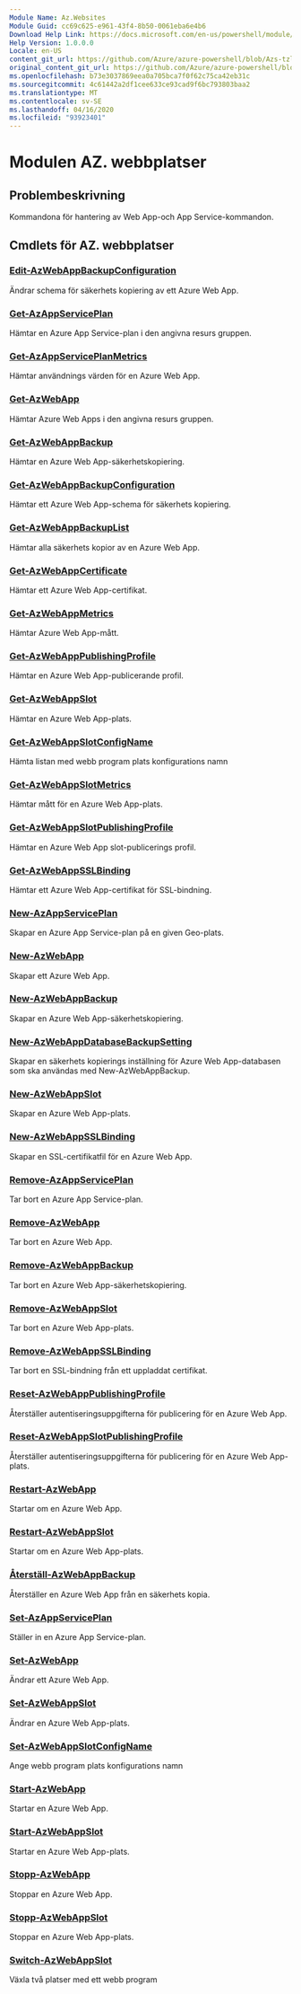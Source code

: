 ```yaml
---
Module Name: Az.Websites
Module Guid: cc69c625-e961-43f4-8b50-0061eba6e4b6
Download Help Link: https://docs.microsoft.com/en-us/powershell/module/Az.websites
Help Version: 1.0.0.0
Locale: en-US
content_git_url: https://github.com/Azure/azure-powershell/blob/Azs-tzl/src/Websites/Websites/help/Az.Websites.md
original_content_git_url: https://github.com/Azure/azure-powershell/blob/Azs-tzl/src/Websites/Websites/help/Az.Websites.md
ms.openlocfilehash: b73e3037869eea0a705bca7f0f62c75ca42eb31c
ms.sourcegitcommit: 4c61442a2df1cee633ce93cad9f6bc793803baa2
ms.translationtype: MT
ms.contentlocale: sv-SE
ms.lasthandoff: 04/16/2020
ms.locfileid: "93923401"
---
```

# Modulen AZ. webbplatser
## Problembeskrivning
Kommandona för hantering av Web App-och App Service-kommandon.

## Cmdlets för AZ. webbplatser
### [Edit-AzWebAppBackupConfiguration](Edit-AzWebAppBackupConfiguration.md)
Ändrar schema för säkerhets kopiering av ett Azure Web App.

### [Get-AzAppServicePlan](Get-AzAppServicePlan.md)
Hämtar en Azure App Service-plan i den angivna resurs gruppen.

### [Get-AzAppServicePlanMetrics](Get-AzAppServicePlanMetrics.md)
Hämtar användnings värden för en Azure Web App.

### [Get-AzWebApp](Get-AzWebApp.md)
Hämtar Azure Web Apps i den angivna resurs gruppen.

### [Get-AzWebAppBackup](Get-AzWebAppBackup.md)
Hämtar en Azure Web App-säkerhetskopiering.

### [Get-AzWebAppBackupConfiguration](Get-AzWebAppBackupConfiguration.md)
Hämtar ett Azure Web App-schema för säkerhets kopiering.

### [Get-AzWebAppBackupList](Get-AzWebAppBackupList.md)
Hämtar alla säkerhets kopior av en Azure Web App.

### [Get-AzWebAppCertificate](Get-AzWebAppCertificate.md)
Hämtar ett Azure Web App-certifikat.

### [Get-AzWebAppMetrics](Get-AzWebAppMetrics.md)
Hämtar Azure Web App-mått.

### [Get-AzWebAppPublishingProfile](Get-AzWebAppPublishingProfile.md)
Hämtar en Azure Web App-publicerande profil.

### [Get-AzWebAppSlot](Get-AzWebAppSlot.md)
Hämtar en Azure Web App-plats.

### [Get-AzWebAppSlotConfigName](Get-AzWebAppSlotConfigName.md)
Hämta listan med webb program plats konfigurations namn

### [Get-AzWebAppSlotMetrics](Get-AzWebAppSlotMetrics.md)
Hämtar mått för en Azure Web App-plats.

### [Get-AzWebAppSlotPublishingProfile](Get-AzWebAppSlotPublishingProfile.md)
Hämtar en Azure Web App slot-publicerings profil.

### [Get-AzWebAppSSLBinding](Get-AzWebAppSSLBinding.md)
Hämtar ett Azure Web App-certifikat för SSL-bindning.

### [New-AzAppServicePlan](New-AzAppServicePlan.md)
Skapar en Azure App Service-plan på en given Geo-plats.

### [New-AzWebApp](New-AzWebApp.md)
Skapar ett Azure Web App.

### [New-AzWebAppBackup](New-AzWebAppBackup.md)
Skapar en Azure Web App-säkerhetskopiering.

### [New-AzWebAppDatabaseBackupSetting](New-AzWebAppDatabaseBackupSetting.md)
Skapar en säkerhets kopierings inställning för Azure Web App-databasen som ska användas med New-AzWebAppBackup.

### [New-AzWebAppSlot](New-AzWebAppSlot.md)
Skapar en Azure Web App-plats.

### [New-AzWebAppSSLBinding](New-AzWebAppSSLBinding.md)
Skapar en SSL-certifikatfil för en Azure Web App.

### [Remove-AzAppServicePlan](Remove-AzAppServicePlan.md)
Tar bort en Azure App Service-plan.

### [Remove-AzWebApp](Remove-AzWebApp.md)
Tar bort en Azure Web App.

### [Remove-AzWebAppBackup](Remove-AzWebAppBackup.md)
Tar bort en Azure Web App-säkerhetskopiering.

### [Remove-AzWebAppSlot](Remove-AzWebAppSlot.md)
Tar bort en Azure Web App-plats.

### [Remove-AzWebAppSSLBinding](Remove-AzWebAppSSLBinding.md)
Tar bort en SSL-bindning från ett uppladdat certifikat.

### [Reset-AzWebAppPublishingProfile](Reset-AzWebAppPublishingProfile.md)
Återställer autentiseringsuppgifterna för publicering för en Azure Web App.

### [Reset-AzWebAppSlotPublishingProfile](Reset-AzWebAppSlotPublishingProfile.md)
Återställer autentiseringsuppgifterna för publicering för en Azure Web App-plats.

### [Restart-AzWebApp](Restart-AzWebApp.md)
Startar om en Azure Web App.

### [Restart-AzWebAppSlot](Restart-AzWebAppSlot.md)
Startar om en Azure Web App-plats.

### [Återställ-AzWebAppBackup](Restore-AzWebAppBackup.md)
Återställer en Azure Web App från en säkerhets kopia.

### [Set-AzAppServicePlan](Set-AzAppServicePlan.md)
Ställer in en Azure App Service-plan.

### [Set-AzWebApp](Set-AzWebApp.md)
Ändrar ett Azure Web App.

### [Set-AzWebAppSlot](Set-AzWebAppSlot.md)
Ändrar en Azure Web App-plats.

### [Set-AzWebAppSlotConfigName](Set-AzWebAppSlotConfigName.md)
Ange webb program plats konfigurations namn

### [Start-AzWebApp](Start-AzWebApp.md)
Startar en Azure Web App.

### [Start-AzWebAppSlot](Start-AzWebAppSlot.md)
Startar en Azure Web App-plats.

### [Stopp-AzWebApp](Stop-AzWebApp.md)
Stoppar en Azure Web App.

### [Stopp-AzWebAppSlot](Stop-AzWebAppSlot.md)
Stoppar en Azure Web App-plats.

### [Switch-AzWebAppSlot](Switch-AzWebAppSlot.md)
Växla två platser med ett webb program

